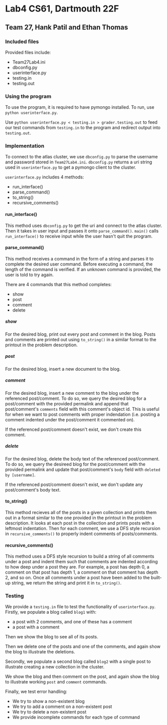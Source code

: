 # Lab4 CS61, Dartmouth 22F
## Team 27, Hank Patil and Ethan Thomas

### Included files
Provided files include:
 - Team27Lab4.ini
 - dbconfig.py
 - userinterface.py
 - testing.in
 - testing.out

### Using the program
To use the program, it is required to have pymongo installed. To run, use `python userinterface.py`.

Use `python userinterface.py < testing.in > grader.testing.out` to feed our test commands from `testing.in` to the program and redirect output into `testing.out`.

### Implementation
To connect to the atlas cluster, we use `dbconfig.py` to parse the username and password stored in `Team27Lab4.ini`. `dbconfig.py` returns a uri string used in `userinterface.py` to get a pymongo client to the cluster.

`userinterface.py` includes 4 methods:
 - run_interface()
 - parse_command()
 - to_string()
 - recursive_comments()

#### run_interface()
This method uses `dbconfig.py` to get the uri and connect to the atlas cluster. Then it takes in user input and passes it onto `parse_command()`. `main()` calls `run_interface()` to receive input while the user hasn't quit the program.

#### parse_command()
This method receives a command in the form of a string and parses it to complete the desired user command. Before executing a command, the length of the command is verified. If an unknown command is provided, the user is told to try again.

There are 4 commands that this method completes:
 - show
 - post
 - comment
 - delete

##### show
For the desired blog, print out every post and comment in the blog. Posts and comments are printed out using `to_string()` in a similar format to the printout in the problem description.

##### post
For the desired blog, insert a new document to the blog.

##### comment
For the desired blog, insert a new comment to the blog under the referenced post/comment. To do so, we query the desired blog for a post/comment with the provided permalink and append that post/comment's `comments` field with this comment's object id. This is useful for when we want to post comments with proper indendation (i.e. posting a comment indented under the post/comment it commented on).

If the referenced post/comment doesn't exist, we don't create this comment.

##### delete
For the desired blog, delete the body text of the referenced post/comment. To do so, we query the desireed blog for the post/comment with the provided permalink and update that post/comment's `body` field with `deleted by [username]`.

If the referenced post/comment doesn't exist, we don't update any post/comment's body text.

#### to_string()
This method recieves all of the posts in a given collection and prints them out in a format similar to the one provided in the printout in the problem description. It looks at each post in the collection and prints posts with a leftmost indentation. Then for each comment, we use a DFS style recursion in `recursive_comments()` to properly indent comments of posts/comments.

#### recursive_comments()
This method uses a DFS style recursion to build a string of all comments under a post and indent them such that comments are indented according to how deep under a post they are. For example, a post has depth 0, a comment on that post has depth 1, a comment on that comment has depth 2, and so on. Once all comments under a post have been added to the built-up string, we return the string and print it in `to_string()`.

### Testing
We provide a `testing.in` file to test the functionality of `userinterface.py`. Firstly, we populate a blog called `blog1` with:
 - a post with 2 comments, and one of these has a comment
 - a post with a comment

Then we show the blog to see all of its posts.

Then we delete one of the posts and one of the comments, and again show the blog to illustrate the deletions.

Secondly, we populate a second blog called `blog2` with a single post to illustrate creating a new collection in the cluster.

We show the blog and then comment on the post, and again show the blog to illustrate working `post` and `comment` commands.

Finally, we test error handling:
 - We try to show a non-existent blog
 - We try to add a comment on a non-existent post
 - We try to delete a non-existent post
 - We provide incomplete commands for each type of command
